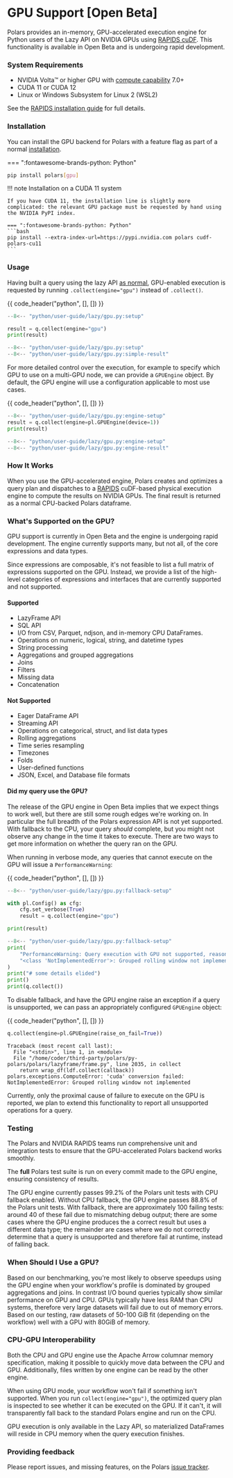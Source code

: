 # GPU Support [Open Beta]

Polars provides an in-memory, GPU-accelerated execution engine for Python users of the Lazy API on
NVIDIA GPUs using [RAPIDS cuDF](https://docs.rapids.ai/api/cudf/stable/). This functionality is
available in Open Beta and is undergoing rapid development.

### System Requirements

- NVIDIA Volta™ or higher GPU with [compute capability](https://developer.nvidia.com/cuda-gpus) 7.0+
- CUDA 11 or CUDA 12
- Linux or Windows Subsystem for Linux 2 (WSL2)

See the [RAPIDS installation guide](https://docs.rapids.ai/install#system-req) for full details.

### Installation

You can install the GPU backend for Polars with a feature flag as part of a normal
[installation](installation.md).

=== ":fontawesome-brands-python: Python"

```bash
pip install polars[gpu]
```

!!! note Installation on a CUDA 11 system

    If you have CUDA 11, the installation line is slightly more complicated: the relevant GPU package must be requested by hand using the NVIDIA PyPI index.

    === ":fontawesome-brands-python: Python"
    ```bash
    pip install --extra-index-url=https://pypi.nvidia.com polars cudf-polars-cu11
    ```

### Usage

Having built a query using the lazy API [as normal](lazy/index.md), GPU-enabled execution is
requested by running `.collect(engine="gpu")` instead of `.collect()`.

{{ code_header("python", [], []) }}

```python
--8<-- "python/user-guide/lazy/gpu.py:setup"

result = q.collect(engine="gpu")
print(result)
```

```python exec="on" result="text" session="user-guide/lazy"
--8<-- "python/user-guide/lazy/gpu.py:setup"
--8<-- "python/user-guide/lazy/gpu.py:simple-result"
```

For more detailed control over the execution, for example to specify which GPU to use on a multi-GPU
node, we can provide a `GPUEngine` object. By default, the GPU engine will use a configuration
applicable to most use cases.

{{ code_header("python", [], []) }}

```python
--8<-- "python/user-guide/lazy/gpu.py:engine-setup"
result = q.collect(engine=pl.GPUEngine(device=1))
print(result)
```

```python exec="on" result="text" session="user-guide/lazy"
--8<-- "python/user-guide/lazy/gpu.py:engine-setup"
--8<-- "python/user-guide/lazy/gpu.py:engine-result"
```

### How It Works

When you use the GPU-accelerated engine, Polars creates and optimizes a query plan and dispatches to
a [RAPIDS](https://rapids.ai/) cuDF-based physical execution engine to compute the results on NVIDIA
GPUs. The final result is returned as a normal CPU-backed Polars dataframe.

### What's Supported on the GPU?

GPU support is currently in Open Beta and the engine is undergoing rapid development. The engine
currently supports many, but not all, of the core expressions and data types.

Since expressions are composable, it's not feasible to list a full matrix of expressions supported
on the GPU. Instead, we provide a list of the high-level categories of expressions and interfaces
that are currently supported and not supported.

#### Supported

- LazyFrame API
- SQL API
- I/O from CSV, Parquet, ndjson, and in-memory CPU DataFrames.
- Operations on numeric, logical, string, and datetime types
- String processing
- Aggregations and grouped aggregations
- Joins
- Filters
- Missing data
- Concatenation

#### Not Supported

- Eager DataFrame API
- Streaming API
- Operations on categorical, struct, and list data types
- Rolling aggregations
- Time series resampling
- Timezones
- Folds
- User-defined functions
- JSON, Excel, and Database file formats

#### Did my query use the GPU?

The release of the GPU engine in Open Beta implies that we expect things to work well, but there are
still some rough edges we're working on. In particular the full breadth of the Polars expression API
is not yet supported. With fallback to the CPU, your query _should_ complete, but you might not
observe any change in the time it takes to execute. There are two ways to get more information on
whether the query ran on the GPU.

When running in verbose mode, any queries that cannot execute on the GPU will issue a
`PerformanceWarning`:

{{ code_header("python", [], []) }}

```python
--8<-- "python/user-guide/lazy/gpu.py:fallback-setup"

with pl.Config() as cfg:
    cfg.set_verbose(True)
    result = q.collect(engine="gpu")

print(result)
```

```python exec="on" result="text" session="user-guide/lazy"
--8<-- "python/user-guide/lazy/gpu.py:fallback-setup"
print(
    "PerformanceWarning: Query execution with GPU not supported, reason: \n"
    "<class 'NotImplementedError'>: Grouped rolling window not implemented"
)
print("# some details elided")
print()
print(q.collect())
```

To disable fallback, and have the GPU engine raise an exception if a query is unsupported, we can
pass an appropriately configured `GPUEngine` object:

{{ code_header("python", [], []) }}

```python
q.collect(engine=pl.GPUEngine(raise_on_fail=True))
```

```pytb
Traceback (most recent call last):
  File "<stdin>", line 1, in <module>
  File "/home/coder/third-party/polars/py-polars/polars/lazyframe/frame.py", line 2035, in collect
    return wrap_df(ldf.collect(callback))
polars.exceptions.ComputeError: 'cuda' conversion failed: NotImplementedError: Grouped rolling window not implemented
```

Currently, only the proximal cause of failure to execute on the GPU is reported, we plan to extend
this functionality to report all unsupported operations for a query.

### Testing

The Polars and NVIDIA RAPIDS teams run comprehensive unit and integration tests to ensure that the
GPU-accelerated Polars backend works smoothly.

The **full** Polars test suite is run on every commit made to the GPU engine, ensuring consistency
of results.

The GPU engine currently passes 99.2% of the Polars unit tests with CPU fallback enabled. Without
CPU fallback, the GPU engine passes 88.8% of the Polars unit tests. With fallback, there are
approximately 100 failing tests: around 40 of these fail due to mismatching debug output; there are
some cases where the GPU engine produces the a correct result but uses a different data type; the
remainder are cases where we do not correctly determine that a query is unsupported and therefore
fail at runtime, instead of falling back.

### When Should I Use a GPU?

Based on our benchmarking, you're most likely to observe speedups using the GPU engine when your
workflow's profile is dominated by grouped aggregations and joins. In contrast I/O bound queries
typically show similar performance on GPU and CPU. GPUs typically have less RAM than CPU systems,
therefore very large datasets will fail due to out of memory errors. Based on our testing, raw
datasets of 50-100 GiB fit (depending on the workflow) well with a GPU with 80GiB of memory.

### CPU-GPU Interoperability

Both the CPU and GPU engine use the Apache Arrow columnar memory specification, making it possible
to quickly move data between the CPU and GPU. Additionally, files written by one engine can be read
by the other engine.

When using GPU mode, your workflow won't fail if something isn't supported. When you run
`collect(engine="gpu")`, the optimized query plan is inspected to see whether it can be executed on
the GPU. If it can't, it will transparently fall back to the standard Polars engine and run on the
CPU.

GPU execution is only available in the Lazy API, so materialized DataFrames will reside in CPU
memory when the query execution finishes.

### Providing feedback

Please report issues, and missing features, on the Polars
[issue tracker](https://github.com/pola-rs/polars/issues).
